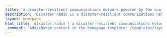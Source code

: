 ```yaml
---
title: 'a disaster-resilient communications network powered by the sun'
description: 'Disaster Radio is a disaster-resilient communications network powered by the sun.'
layout: homepage
html_title: 'disaster.radio | a disaster-resilient communications network powered by the sun'
_comment: 'Add/change content in the homepage template: /templates/layout/homepage.twig. Content below is ignored.'
---
```

